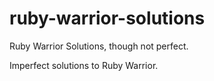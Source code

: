 # ruby-warrior-solutions
Ruby Warrior Solutions, though not perfect.

Imperfect solutions to Ruby Warrior.
